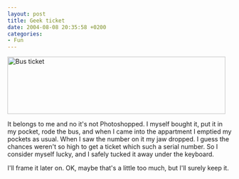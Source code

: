 ```yaml
---
layout: post
title: Geek ticket
date: 2004-08-08 20:35:58 +0200
categories:
- Fun
---
```

<img src="http://www.rusiczki.net/blog/blogpics/bus_ticket.jpg" width="490" height="129" border="0" alt="Bus ticket" class="image" />

It belongs to me and no it's not Photoshopped. I myself bought it, put it in my pocket, rode the bus, and when I came into the appartment I emptied my pockets as usual. When I saw the number on it my jaw dropped. I guess the chances weren't so high to get a ticket which such a serial number. So I consider myself lucky, and I safely tucked it away under the keyboard.

I'll frame it later on. OK, maybe that's a little too much, but I'll surely keep it.
